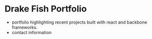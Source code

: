 # Drake Fish Portfolio
- portfolio highlighting recent projects built with react and backbone frameworks.
- contact information
